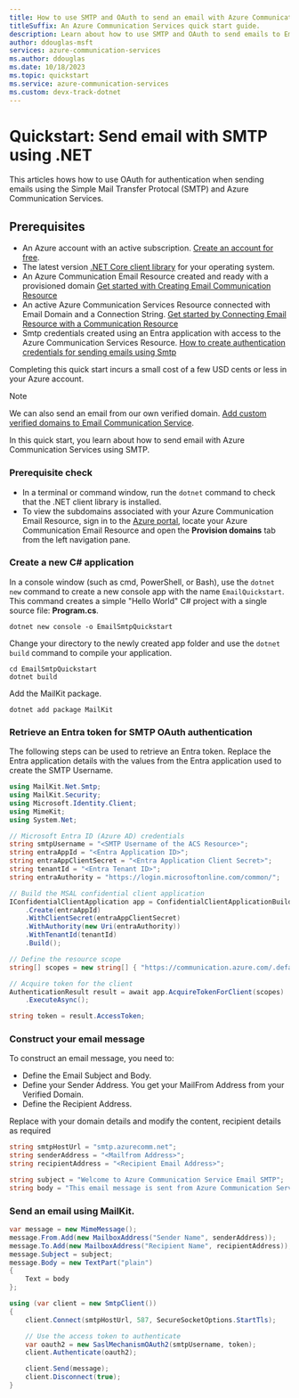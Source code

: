 ```yaml
---
title: How to use SMTP and OAuth to send an email with Azure Communication Services.
titleSuffix: An Azure Communication Services quick start guide.
description: Learn about how to use SMTP and OAuth to send emails to Email Communication Services.
author: ddouglas-msft
services: azure-communication-services
ms.author: ddouglas
ms.date: 10/18/2023
ms.topic: quickstart
ms.service: azure-communication-services
ms.custom: devx-track-dotnet
---
```

# Quickstart: Send email with SMTP using .NET

This articles hows how to use OAuth for authentication when sending emails using the Simple Mail Transfer Protocal (SMTP) and Azure Communication Services.

## Prerequisites

- An Azure account with an active subscription. [Create an account for free](https://azure.microsoft.com/free/?WT.mc_id=A261C142F). 
- The latest version [.NET Core client library](https://dotnet.microsoft.com/download/dotnet-core) for your operating system.
- An Azure Communication Email Resource created and ready with a provisioned domain [Get started with Creating Email Communication Resource](../create-email-communication-resource.md)
- An active Azure Communication Services Resource connected with Email Domain and a Connection String. [Get started by Connecting Email Resource with a Communication Resource](../connect-email-communication-resource.md)
- Smtp credentials created using an Entra application with access to the Azure Communication Services Resource. [How to create authentication credentials for sending emails using Smtp](smtp-authentication.md)

Completing this quick start incurs a small cost of a few USD cents or less in your Azure account.

> [!NOTE]
> We can also send an email from our own verified domain. [Add custom verified domains to Email Communication Service](../add-azure-managed-domains.md).

In this quick start, you learn about how to send email with Azure Communication Services using SMTP.

### Prerequisite check

- In a terminal or command window, run the `dotnet` command to check that the .NET client library is installed.
- To view the subdomains associated with your Azure Communication Email Resource, sign in to the [Azure portal](https://portal.azure.com/), locate your Azure Communication Email Resource and open the **Provision domains** tab from the left navigation pane.

### Create a new C# application
In a console window (such as cmd, PowerShell, or Bash), use the `dotnet new` command to create a new console app with the name `EmailQuickstart`. This command creates a simple "Hello World" C# project with a single source file: **Program.cs**.

```console
dotnet new console -o EmailSmtpQuickstart
```

Change your directory to the newly created app folder and use the `dotnet build` command to compile your application.

```console
cd EmailSmtpQuickstart
dotnet build
```

Add the MailKit package.

```console
dotnet add package MailKit
```

### Retrieve an Entra token for SMTP OAuth authentication

The following steps can be used to retrieve an Entra token. Replace the Entra application details with the values from the Entra application used to create the SMTP Username.

```csharp
using MailKit.Net.Smtp;
using MailKit.Security;
using Microsoft.Identity.Client;
using MimeKit;
using System.Net;

// Microsoft Entra ID (Azure AD) credentials
string smtpUsername = "<SMTP Username of the ACS Resource>";
string entraAppId = "<Entra Application ID>";
string entraAppClientSecret = "<Entra Application Client Secret>";
string tenantId = "<Entra Tenant ID>";
string entraAuthority = "https://login.microsoftonline.com/common/";

// Build the MSAL confidential client application
IConfidentialClientApplication app = ConfidentialClientApplicationBuilder
    .Create(entraAppId)
    .WithClientSecret(entraAppClientSecret)
    .WithAuthority(new Uri(entraAuthority))
    .WithTenantId(tenantId)
    .Build();

// Define the resource scope
string[] scopes = new string[] { "https://communication.azure.com/.default" };

// Acquire token for the client
AuthenticationResult result = await app.AcquireTokenForClient(scopes)
    .ExecuteAsync();

string token = result.AccessToken;
```

### Construct your email message
To construct an email message, you need to:
- Define the Email Subject and Body.
- Define your Sender Address. You get your MailFrom Address from your Verified Domain.
- Define the Recipient Address.

Replace with your domain details and modify the content, recipient details as required

```csharp
string smtpHostUrl = "smtp.azurecomm.net";
string senderAddress = "<Mailfrom Address>";
string recipientAddress = "<Recipient Email Address>";

string subject = "Welcome to Azure Communication Service Email SMTP";
string body = "This email message is sent from Azure Communication Service Email using SMTP.";
```


### Send an email using MailKit.

```csharp
var message = new MimeMessage();
message.From.Add(new MailboxAddress("Sender Name", senderAddress));
message.To.Add(new MailboxAddress("Recipient Name", recipientAddress));
message.Subject = subject;
message.Body = new TextPart("plain")
{
    Text = body
};

using (var client = new SmtpClient())
{
    client.Connect(smtpHostUrl, 587, SecureSocketOptions.StartTls);

    // Use the access token to authenticate
    var oauth2 = new SaslMechanismOAuth2(smtpUsername, token);
    client.Authenticate(oauth2);

    client.Send(message);
    client.Disconnect(true);
}
```